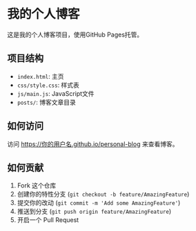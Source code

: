 # 我的个人博客

这是我的个人博客项目，使用GitHub Pages托管。

## 项目结构

- `index.html`: 主页
- `css/style.css`: 样式表
- `js/main.js`: JavaScript文件
- `posts/`: 博客文章目录

## 如何访问

访问 https://你的用户名.github.io/personal-blog 来查看博客。

## 如何贡献

1. Fork 这个仓库
2. 创建你的特性分支 (`git checkout -b feature/AmazingFeature`)
3. 提交你的改动 (`git commit -m 'Add some AmazingFeature'`)
4. 推送到分支 (`git push origin feature/AmazingFeature`)
5. 开启一个 Pull Request
